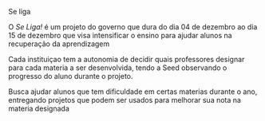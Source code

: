 Se liga

 O *Se Liga!* é um projeto do governo que dura do dia 04 de dezembro
ao dia 15 de dezembro que visa intensificar o ensino para ajudar alunos
na recuperação da aprendizagem

 Cada instituiçao tem a autonomia de decidir quais professores designar para 
cada materia a ser desenvolvida, tendo a Seed observando o progresso do aluno
durante o projeto.

 Busca ajudar alunos que tem dificuldade em certas materias durante o ano,
entregando projetos que podem ser usados para melhorar sua nota na materia designada
